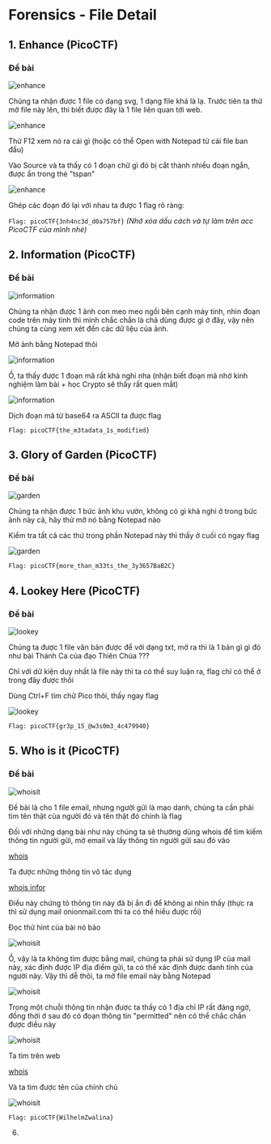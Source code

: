 # Forensics - File Detail
## 1. Enhance (PicoCTF)

### Đề bài

![enhance]()

<p>Chúng ta nhận được 1 file có dạng svg, 1 dạng file khá là lạ. Trước tiên ta thử mở file này lên, thì biết được đây là 1 file liên quan tới web.<p>

![enhance]()

<p> Thử F12 xem nó ra cái gì (hoặc có thể Open with Notepad từ cái file ban đầu)<p>
<p> Vào Source và ta thấy có 1 đoạn chữ gì đó bị cắt thành nhiều đoạn ngắn, được ẩn trong thẻ "tspan"<p>

![enhance]()

<p>Ghép các đoạn đó lại với nhau ta được 1 flag rõ ràng: <p>

```Flag: picoCTF{3nh4nc3d_d0a757bf}``` *(Nhớ xóa dấu cách và tự làm trên acc PicoCTF của mình nhé)*

## 2. Information (PicoCTF)

### Đề bài 

![information]()

<p> Chúng ta nhận được 1 ảnh con meo meo ngồi bên cạnh máy tính, nhìn đoạn code trên máy tính thì mình chắc chắn là chả dùng được gì ở đây, vậy nên chúng ta cùng xem xét đến các dữ liệu của ảnh. <p>

<p> Mở ảnh bằng Notepad thôi <p>

![information]()

<p> Ồ, ta thấy được 1 đoạn mã rất khả nghi nha (nhận biết đoạn mã nhờ kinh nghiệm làm bài + học Crypto sẽ thấy rất quen mắt) <p>

![information]()

<p> Dịch đoạn mã từ base64 ra ASCII ta được flag <p>

```Flag: picoCTF{the_m3tadata_1s_modified}```

## 3. Glory of Garden (PicoCTF)

### Đề bài

![garden]()

<p> Chúng ta nhận được 1 bức ảnh khu vườn, không có gì khả nghi ở trong bức ảnh này cả, hãy thử mở nó bằng Notepad nào <p>

<p> Kiểm tra tất cả các thứ trong phần Notepad này thì thấy ở cuối có ngay flag <p>

![garden]()

```Flag: picoCTF{more_than_m33ts_the_3y3657BaB2C}```

## 4. Lookey Here (PicoCTF)

### Đề bài

![lookey]()

<p> Chúng ta được 1 file văn bản được để với dạng txt, mở ra thì là 1 bản gì gì đó như bài Thánh Ca của đạo Thiên Chúa ??? <p> 

<p> Chỉ với dữ kiện duy nhất là file này thì ta có thể suy luận ra, flag chỉ có thể ở trong đây được thôi <p>

<p> Dùng Ctrl+F tìm chữ Pico thôi, thấy ngay flag <p>

![lookey]()

```Flag: picoCTF{gr3p_15_@w3s0m3_4c479940}```

## 5. Who is it (PicoCTF)

### Đề bài

![whoisit]()

<p> Đề bài là cho 1 file email, nhưng người gửi là mạo danh, chúng ta cần phải tìm tên thật của người đó và tên thật đó chính là flag <p>

<p> Đối với những dạng bài như này chúng ta sẽ thường dùng whois để tìm kiếm thông tin người gửi, mở email và lấy thông tin người gửi sau đó vào <p>

[whois](https://whois.whoisxmlapi.com/)

<p> Ta được những thông tin vô tác dụng <p> 

[whois infor](https://whois.whoisxmlapi.com/lookup-report/ax5D3ejj26)

<p> Điều này chứng tỏ thông tin này đã bị ẩn đi để không ai nhìn thấy (thực ra thì sử dụng mail onionmail.com thì ta có thể hiểu được rồi) <p>

<p> Đọc thử hint của bài nó bảo <p>

![whoisit]()

<p> Ồ, vậy là ta không tìm được bằng mail, chúng ta phải sử dụng IP của mail này, xác định được IP địa điểm gửi, ta có thể xác định được danh tính của người này. Vậy thì dễ thôi, ta mở file email này bằng Notepad <p>

![whoisit]()

<p> Trong một chuỗi thông tin nhận được ta thấy có 1 địa chỉ IP rất đáng ngờ, đồng thời ở sau đó có đoạn thông tin "permitted" nên có thể chắc chắn được điều này <p>

![whoisit]()

<p> Ta tìm trên web <p>

[whois](https://www.whois.com/whois/)

<p> Và ta tìm được tên của chính chủ <p>

![whoisit]()

```Flag: picoCTF{WilhelmZwalina}```

6. 
